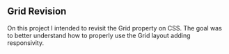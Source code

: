 ## Grid Revision
On this project I intended to revisit the Grid property on CSS.
The goal was to better understand how to properly use the Grid layout adding responsivity.
